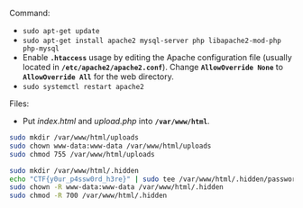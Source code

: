 Command:

- `sudo apt-get update`
- `sudo apt-get install apache2 mysql-server php libapache2-mod-php php-mysql`
- Enable **`.htaccess`** usage by editing the Apache configuration file (usually located in **`/etc/apache2/apache2.conf`**). Change **`AllowOverride None`** to **`AllowOverride All`** for the web directory.
- `sudo systemctl restart apache2`

Files:

- Put *index.html* and *upload.php*  into **`/var/www/html`**.

```bash
sudo mkdir /var/www/html/uploads
sudo chown www-data:www-data /var/www/html/uploads
sudo chmod 755 /var/www/html/uploads
```

```bash
sudo mkdir /var/www/html/.hidden
echo "CTF{y0ur_p4ssw0rd_h3re}" | sudo tee /var/www/html/.hidden/password.txt
sudo chown -R www-data:www-data /var/www/html/.hidden
sudo chmod -R 700 /var/www/html/.hidden

```